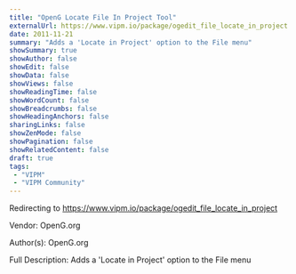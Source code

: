 ```yaml
---
title: "OpenG Locate File In Project Tool"
externalUrl: https://www.vipm.io/package/ogedit_file_locate_in_project
date: 2011-11-21
summary: "Adds a 'Locate in Project' option to the File menu"
showSummary: true
showAuthor: false
showEdit: false
showData: false
showViews: false
showReadingTime: false
showWordCount: false
showBreadcrumbs: false
showHeadingAnchors: false
sharingLinks: false
showZenMode: false
showPagination: false
showRelatedContent: false
draft: true
tags:
 - "VIPM"
 - "VIPM Community"
---
```


Redirecting to https://www.vipm.io/package/ogedit_file_locate_in_project

Vendor: OpenG.org

Author(s): OpenG.org
 
Full Description:
Adds a 'Locate in Project' option to the File menu